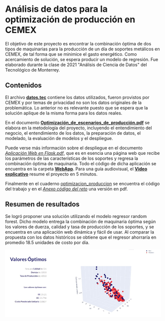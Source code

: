 # Análisis de datos para la optimización de producción en CEMEX

El objetivo de este proyecto es encontrar la combinación óptima de dos tipos de maquinarias para la producción de un día de soportes metálicos en CEMEX, de tal forma que se minimice el gasto energético. Como acercamiento de solución, se espera producir un modelo de regresión. Fue elaborado durante la clase de 2021 "Análisis de Ciencia de Datos" del Tecnológico de Monterrey.

## Contenidos 

El archivo [**datos.tec**](https://github.com/ShoyChoy/analisis-datos-optimizacion-produccion/blob/main/datos_tec.csv) contiene los datos utilizados, fueron provistos por CEMEX y por temas de privacidad no son los datos originales de la problemática. Lo anterior no es relevante puesto que se espera que la solución aplique de la misma forma para los datos reales.

En el documento [**Optimización_de_escenarios_de_producción.pdf**](https://github.com/ShoyChoy/analisis-datos-optimizacion-produccion/blob/main/Optimizaci_n_de_escenarios_de_producci_n.pdf) se elabora en la metodología del proyecto, incluyendo el entendimiento del negocio, el entendimiento de los datos, la preparación de datos, el modelado, la evaluación de modelos y el despliegue. 

Puede verse más información sobre el despliegue en el documento [*Aplicación Web en Flask.pdf*](https://github.com/ShoyChoy/analisis-datos-optimizacion-produccion/blob/main/Aplicaci%C3%B3n%20Web%20en%20Flask.pdf), que es en esencia una página web que recibe los parámetros de las características de los soportes y regresa la combinación óptima de maquinaria. Todo el código de dicha aplicación se encuentra en la carpeta [**WebApp**](https://github.com/ShoyChoy/analisis-datos-optimizacion-produccion/tree/main/WebApp). Para una guía audiovisual, el [**Video explicativo**](https://github.com/ShoyChoy/analisis-datos-optimizacion-produccion/blob/main/Video%20Explicativo.mp4) resume el proyecto en 5 minutos. 

Finalmente en el cuaderno [optimizacion_produccion](https://github.com/ShoyChoy/analisis-datos-optimizacion-produccion/blob/main/optimizacion_produccion.ipynb) se encuentra el código del trabajo y en el [*Anexo código del reto*](https://github.com/ShoyChoy/analisis-datos-optimizacion-produccion/blob/main/Anexo%20c%C3%B3digo%20del%20reto.pdf) una versión en pdf.

## Resumen de resultados

Se logró proponer una solución utilizando el modelo regresor random forest. Dicho modelo entrega la combinación de maquinaria óptima según los valores de duerza, calidad y tasa de producción de los soportes, y se encuentra en una aplicación web dinámica y fácil de usar. Al comparar la propuesta con los datos históricos se obtiene que el regresor ahorraría en promedio 18.5 unidades de costo por día. 

<p align="center">
  <img src="https://github.com/ShoyChoy/analisis-datos-optimizacion-produccion/blob/main/Aplicacion%20Web.jpg" />
</p>

